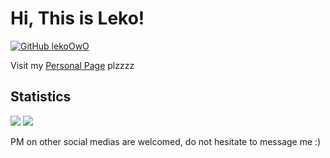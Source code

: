 # Hi, This is Leko!

[![GitHub lekoOwO](https://img.shields.io/github/followers/lekoOwO?label=follow&style=social)](https://github.com/lekoOwO)

Visit my [Personal Page](https://leko.moe) plzzzz

## Statistics

<img src="https://github-readme-stats.lekoowo.vercel.app/api?username=lekoOwO&show_icons=true&theme=graywhite&count_private=true&cache_seconds=1800" />

<img src="https://github-readme-stats.lekoowo.vercel.app/api/top-langs/?username=lekoOwO&theme=graywhite&count_private=true&exclude_repo=NCU_CS_HW,MarioCppC&langs_count=10&layout=compact&cache_seconds=1800" />

PM on other social medias are welcomed, do not hesitate to message me :)
